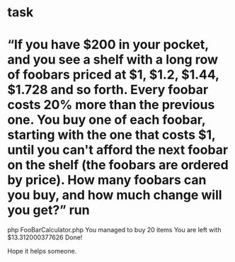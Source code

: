task
=====
 “If you have $200 in your pocket, and you see a shelf with a long row of foobars priced at $1, $1.2, $1.44, $1.728 and so forth. Every foobar costs 20% more than the previous one. You buy one of each foobar, starting with the one that costs $1, until you can't afford the next foobar on the shelf (the foobars are ordered by price). How many foobars can you buy, and how much change will you get?”
run
====
php FooBarCalculator.php
You managed to buy 20 items
You are left with $13.312000377626
Done!

Hope it helps someone.

